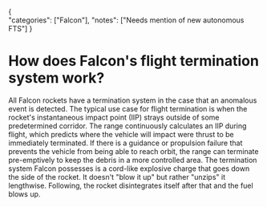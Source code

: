 {    
    "categories": ["Falcon"],
    "notes": ["Needs mention of new autonomous FTS"]
}

# How does Falcon's flight termination system work?

All Falcon rockets have a termination system in the case that an anomalous event is detected. The typical use case for flight termination is when the rocket's instantaneous impact point (IIP) strays outside of some predetermined corridor. The range continuously calculates an IIP during flight, which predicts where the vehicle will impact were thrust to be immediately terminated. If there is a guidance or propulsion failure that prevents the vehicle from being able to reach orbit, the range can terminate pre-emptively to keep the debris in a more controlled area. The termination system Falcon possesses is a cord-like explosive charge that goes down the side of the rocket. It doesn't "blow it up" but rather "unzips" it lengthwise. Following, the rocket disintegrates itself after that and the fuel blows up.
